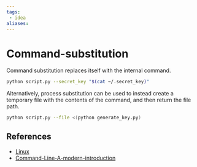 ```yaml
---
tags:
 - idea
aliases:
---
```


# Command-substitution

Command substitution replaces itself with the internal command.

```bash
python script.py --secret_key "$(cat ~/.secret_key)"
```

Alternatively, process substitution can be used to instead create a temporary file with the contents of the command, and then return the file path.

```bash
python script.py --file <(python generate_key.py)
```

## References

- [Linux](Linux.md)
- [Command-Line-A-modern-introduction](Command-Line-A-modern-introduction.md)

